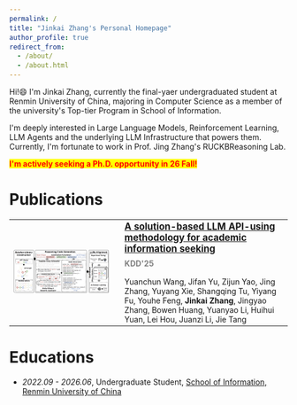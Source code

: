 ```yaml
---
permalink: /
title: "Jinkai Zhang's Personal Homepage"
author_profile: true
redirect_from: 
  - /about/
  - /about.html
---
```


Hi!😄 I'm Jinkai Zhang, currently the final-yaer undergraduated student at Renmin University of China, majoring in Computer Science as a member of the university's Top-tier Program in School of Information.

I'm deeply interested in Large Language Models, Reinforcement Learning, LLM Agents and the underlying LLM Infrastructure that powers them. Currently, I'm fortunate to work in Prof. Jing Zhang's RUCKBReasoning Lab.

<strong style="color: red; background-color: yellow;">I'm actively seeking a Ph.D. opportunity in 26 Fall!</strong>

Publications
===
<table style="border: none; border-collapse: collapse;">
  <tr>
    <td style="width: 40%; padding-right: 20px; vertical-align: middle; border: none;">
      <img src="/images/soay-main-fig.png" alt="main fig" style="width: 100%;">
    </td>
    <td style="vertical-align: middle; border: none;">
      <p style="margin: 0; font-size: 1.2em;">
        <strong><a href="https://arxiv.org/abs/2405.15165">A solution-based LLM API-using methodology for academic information seeking</a></strong>
      </p>
      <p style="color: grey; margin-top: 8px; margin-bottom: 16px;">
        <strong>KDD'25</strong>
      </p>
      <p style="margin: 0;">
        Yuanchun Wang, Jifan Yu, Zijun Yao, Jing Zhang, Yuyang Xie, Shangqing Tu, Yiyang Fu, Youhe Feng, <strong>Jinkai Zhang</strong>, Jingyao Zhang, Bowen Huang, Yuanyao Li, Huihui Yuan, Lei Hou, Juanzi Li, Jie Tang
      </p>
    </td>
  </tr>
</table>

Educations
===
- *2022.09 - 2026.06*, Undergraduate Student, [School of Information, Renmin University of China](http://info.ruc.edu.cn/)